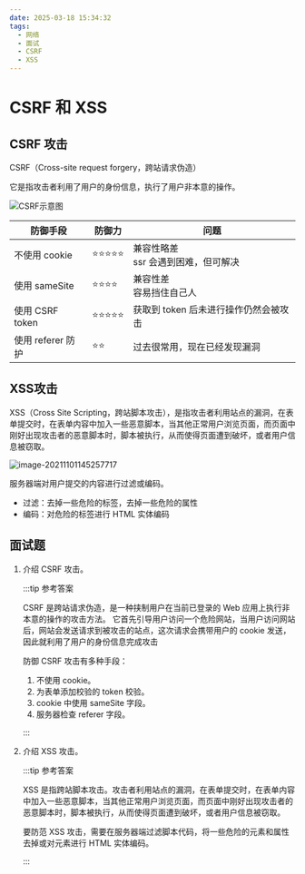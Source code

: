 ```yaml
---
date: 2025-03-18 15:34:32
tags:
  - 网络
  - 面试
  - CSRF
  - XSS
---
```


# CSRF 和 XSS

## CSRF 攻击

CSRF（Cross-site request forgery，跨站请求伪造）

它是指攻击者利用了用户的身份信息，执行了用户非本意的操作。

![CSRF示意图](https://blog-1328542955.cos.ap-shanghai.myqcloud.com/CSRF.png)

| 防御手段          | 防御力          | 问题                                     |
| ----------------- | --------------- | ---------------------------------------- |
| 不使用 cookie     | ⭐️⭐️⭐️⭐️⭐️ | 兼容性略差<br />ssr 会遇到困难，但可解决 |
| 使用 sameSite     | ⭐️⭐️⭐️⭐️    | 兼容性差<br />容易挡住自己人             |
| 使用 CSRF token   | ⭐️⭐️⭐️⭐️⭐️ | 获取到 token 后未进行操作仍然会被攻击    |
| 使用 referer 防护 | ⭐️⭐️          | 过去很常用，现在已经发现漏洞             |

## XSS攻击

XSS（Cross Site Scripting，跨站脚本攻击），是指攻击者利用站点的漏洞，在表单提交时，在表单内容中加入一些恶意脚本，当其他正常用户浏览页面，而页面中刚好出现攻击者的恶意脚本时，脚本被执行，从而使得页面遭到破坏，或者用户信息被窃取。

![image-20211101145257717](https://blog-1328542955.cos.ap-shanghai.myqcloud.com/XSS.png)

服务器端对用户提交的内容进行过滤或编码。

- 过滤：去掉一些危险的标签，去掉一些危险的属性
- 编码：对危险的标签进行 HTML 实体编码

## 面试题

1. 介绍 CSRF 攻击。

   :::tip 参考答案

   CSRF 是跨站请求伪造，是一种挟制用户在当前已登录的 Web 应用上执行非本意的操作的攻击方法。
   它首先引导用户访问一个危险网站，当用户访问网站后，网站会发送请求到被攻击的站点，这次请求会携带用户的 cookie 发送，因此就利用了用户的身份信息完成攻击

   防御 CSRF 攻击有多种手段：

   1. 不使用 cookie。
   2. 为表单添加校验的 token 校验。
   3. cookie 中使用 sameSite 字段。
   4. 服务器检查 referer 字段。

   :::

2. 介绍 XSS 攻击。

   :::tip 参考答案

   XSS 是指跨站脚本攻击。攻击者利用站点的漏洞，在表单提交时，在表单内容中加入一些恶意脚本，当其他正常用户浏览页面，而页面中刚好出现攻击者的恶意脚本时，脚本被执行，从而使得页面遭到破坏，或者用户信息被窃取。

   要防范 XSS 攻击，需要在服务器端过滤脚本代码，将一些危险的元素和属性去掉或对元素进行 HTML 实体编码。

   :::
